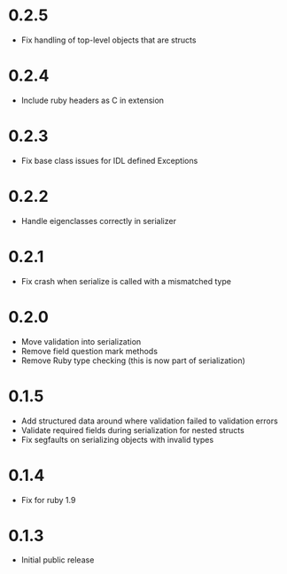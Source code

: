# 0.2.5
* Fix handling of top-level objects that are structs

# 0.2.4
* Include ruby headers as C in extension

# 0.2.3
* Fix base class issues for IDL defined Exceptions

# 0.2.2
* Handle eigenclasses correctly in serializer

# 0.2.1
* Fix crash when serialize is called with a mismatched type

# 0.2.0
* Move validation into serialization
* Remove field question mark methods
* Remove Ruby type checking (this is now part of serialization)

# 0.1.5
* Add structured data around where validation failed to validation errors
* Validate required fields during serialization for nested structs
* Fix segfaults on serializing objects with invalid types

# 0.1.4
* Fix for ruby 1.9

# 0.1.3
* Initial public release
